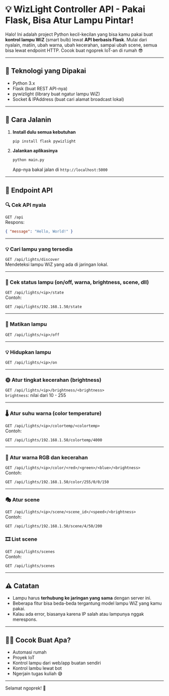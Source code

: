 
# 💡 WizLight Controller API - Pakai Flask, Bisa Atur Lampu Pintar!

Halo! Ini adalah project Python kecil-kecilan yang bisa kamu pakai buat **kontrol lampu WiZ** (smart bulb) lewat **API berbasis Flask**. Mulai dari nyalain, matiin, ubah warna, ubah kecerahan, sampai ubah scene, semua bisa lewat endpoint HTTP. Cocok buat ngoprek IoT-an di rumah 😎

---

## 🔧 Teknologi yang Dipakai
- Python 3.x
- Flask (buat REST API-nya)
- pywizlight (library buat ngatur lampu WiZ)
- Socket & IPAddress (buat cari alamat broadcast lokal)

---

## 🚀 Cara Jalanin

1. **Install dulu semua kebutuhan**

   ```bash
   pip install flask pywizlight
   ```

2. **Jalankan aplikasinya**

   ```bash
   python main.py
   ```

   App-nya bakal jalan di `http://localhost:5000`

---

## 🔌 Endpoint API

### 🔍 Cek API nyala
`GET /api`  
Respons:
```json
{ "message": "Hello, World!" }
```

---

### 💡 Cari lampu yang tersedia
`GET /api/lights/discover`  
Mendeteksi lampu WiZ yang ada di jaringan lokal.

---

### 🔦 Cek status lampu (on/off, warna, brightness, scene, dll)
`GET /api/lights/<ip>/state`  
Contoh:  
```
GET /api/lights/192.168.1.50/state
```

---

### 📴 Matikan lampu
`GET /api/lights/<ip>/off`

---

### 💡 Hidupkan lampu
`GET /api/lights/<ip>/on`

---

### 🌞 Atur tingkat kecerahan (brightness)
`GET /api/lights/<ip>/brightness/<brightness>`  
`brightness`: nilai dari 10 - 255

---

### 🌡️ Atur suhu warna (color temperature)
`GET /api/lights/<ip>/colortemp/<colortemp>`  
Contoh:  
```
GET /api/lights/192.168.1.50/colortemp/4000
```

---

### 🌈 Atur warna RGB dan kecerahan
`GET /api/lights/<ip>/color/<red>/<green>/<blue>/<brightness>`  
Contoh:  
```
GET /api/lights/192.168.1.50/color/255/0/0/150
```

---

### 🎭 Atur scene
`GET /api/lights/<ip>/scene/<scene_id>/<speed>/<brightness>`  
Contoh:  
```
GET /api/lights/192.168.1.50/scene/4/50/200
```

### 🎞 List scene
`GET /api/lights/scenes`  
Contoh:  
```
GET /api/lights/scenes
```

---

## ⚠️ Catatan
- Lampu harus **terhubung ke jaringan yang sama** dengan server ini.
- Beberapa fitur bisa beda-beda tergantung model lampu WiZ yang kamu pakai.
- Kalau ada error, biasanya karena IP salah atau lampunya nggak merespons.

---

## 👨‍💻 Cocok Buat Apa?
- Automasi rumah
- Proyek IoT
- Kontrol lampu dari web/app buatan sendiri
- Kontrol lambu lewat bot
- Ngerjain tugas kuliah 😅

---

Selamat ngoprek! 🚀

